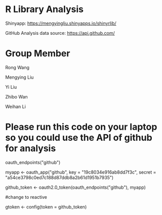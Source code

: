 # R Library Analysis

Shinyapp:     <a href=https://mengyingliu.shinyapps.io/shinyrlib/>https://mengyingliu.shinyapps.io/shinyrlib/</a>

GitHub Analysis data source: <a href=https://api.github.com/>https://api.github.com/</a>

<h1>Group Member</h1>
<p>Rong Wang</p>
<p>Mengying Liu</p>
<p>Yi Liu</p>
<p>Zhibo Wan</p>
<p>Weihan Li</p>

<h1>Please run this code on your laptop so you could use the API of github for analysis</h1>
<p>oauth_endpoints("github")</p>
<p>myapp <- oauth_app("github",
                   key = "19c8034e916ab8dd7f3c",
                   secret = "a54ce3798c0ed7c188d87ddb8a2b61d1951b7935")</p>
<p>github_token <- oauth2.0_token(oauth_endpoints("github"), myapp)</p>
<p>#change to reactive</p>
<p>gtoken <- config(token = github_token)</p>
